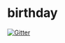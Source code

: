 # birthday

[![Gitter](https://badges.gitter.im/G4HDU/birthday.svg)](https://gitter.im/G4HDU/birthday?utm_source=badge&utm_medium=badge&utm_campaign=pr-badge&utm_content=badge)